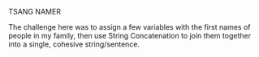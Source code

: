 TSANG NAMER

The challenge here was to assign a few variables with the first names of people in my family,
then use String Concatenation to join them together into a single, cohesive string/sentence.

